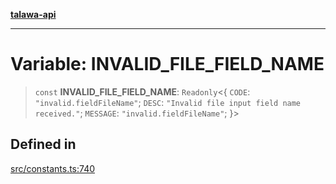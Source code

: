 [**talawa-api**](../../README.md)

***

# Variable: INVALID\_FILE\_FIELD\_NAME

> `const` **INVALID\_FILE\_FIELD\_NAME**: `Readonly`\<\{ `CODE`: `"invalid.fieldFileName"`; `DESC`: `"Invalid file input field name received."`; `MESSAGE`: `"invalid.fieldFileName"`; \}\>

## Defined in

[src/constants.ts:740](https://github.com/Suyash878/talawa-api/blob/b5a9d8b4a1ea678a3d6f5b710b3721f91a3052fc/src/constants.ts#L740)
